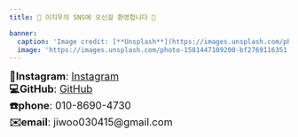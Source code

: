 ```yaml
---
title: 🌟 이지우의 SNS에 오신걸 환영합니다 🌟

banner:
  caption: 'Image credit: [**Unsplash**](https://images.unsplash.com/photo-1581447109200-bf2769116351)'
  image: 'https://images.unsplash.com/photo-1581447109200-bf2769116351'
---
```

<div style="font-size: 1.3em;">
    <span><strong>📸Instagram</strong>: <a href="https://www.instagram.com/easy._.cow?igsh=MTZtN3lodnUwMjk5cw%3D%3D&utm_source=qr" target="_blank">Instagram</a></span><br>
    <span><strong>💻GitHub</strong>: <a href="https://github.com/wldnek03" target="_blank">GitHub</a></span><br>
    <span><strong>☎️phone</strong>: 010-8690-4730</span><br>
    <span><strong>✉️email</strong>: jiwoo030415@gmail.com</span>
</div>
